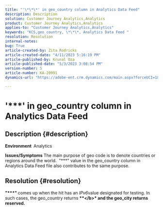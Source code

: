 ```yaml
---
title: "'\*\*\*' in geo_country column in Analytics Data Feed"
description: Description
solution: Customer Journey Analytics,Analytics
product: Customer Journey Analytics,Analytics
applies-to: "Customer Journey Analytics,Analytics"
keywords: "KCS,geo_country, \*\*\*, Analytics Data Feed "
resolution: Resolution
internal-notes: 
bug: True
article-created-by: Zita Rodricks
article-created-date: "4/11/2023 5:16:19 PM"
article-published-by: Krunal Oza
article-published-date: "5/3/2023 3:08:54 PM"
version-number: 5
article-number: KA-20991
dynamics-url: "https://adobe-ent.crm.dynamics.com/main.aspx?forceUCI=1&pagetype=entityrecord&etn=knowledgearticle&id=b291b490-8cd8-ed11-a7c7-6045bd006d92"

---
```

# '\*\*\*' in geo_country column in Analytics Data Feed

## Description {#description}

<b>Environment </b>
Analytics


<b>Issues/Symptoms</b>
The main purpose of geo code is to denote countries or regions around the world.  "\*\*\*" value in the geo_country column in Analytics Data Feed file also contributes to the same purpose.


## Resolution {#resolution}

<b>"\*\*\*" </b>comes up when the hit has an *IPv6*value designated for testing. In such cases, the geo_country returns <b>\*\*\</b>* and the geo_city returns <b>reserved</b>.
<br> 